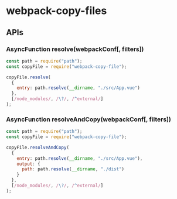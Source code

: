 # webpack-copy-files

## APIs

### AsyncFunction resolve(webpackConf[, filters])

```javascript
const path = require("path");
const copyFile = require("webpack-copy-file");

copyFile.resolve(
  {
    entry: path.resolve(__dirname, "./src/App.vue")
  },
  [/node_modules/, /\?/, /^external/]
);
```

### AsyncFunction resolveAndCopy(webpackConf[, filters])

```javascript
const path = require("path");
const copyFile = require("webpack-copy-file");

copyFile.resolveAndCopy(
  {
    entry: path.resolve(__dirname, "./src/App.vue"),
    output: {
      path: path.resolve(__dirname, "./dist")
    }
  },
  [/node_modules/, /\?/, /^external/]
);
```
